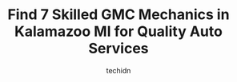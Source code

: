 ---
layout: ampstory
image: https://images.unsplash.com/photo-1636325780255-4159d2801864?ixlib=rb-4.0.3&ixid=MnwxMjA3fDB8MHxwaG90by1wYWdlfHx8fGVufDB8fHx8&auto=format&fit=crop&w=640&h=853&q=80
author: techidn
featured: false
description: Entrust your vehicle to the 7 best GMC Mechanic in Kalamazoo MI, USA and experience the difference they can make. With their extensive knowledge, state-of-the-art facilities, and commitment 
title: Find 7 Skilled GMC Mechanics in Kalamazoo MI for Quality Auto Services
cover:
   title: Find 7 Skilled GMC Mechanics in Kalamazoo MI for Quality Auto Services
   subtitle: Rickpate
   background: https://images.unsplash.com/photo-1636325780255-4159d2801864?ixlib=rb-4.0.3&ixid=MnwxMjA3fDB8MHxwaG90by1wYWdlfHx8fGVufDB8fHx8&auto=format&fit=crop&w=640&h=853&q=80

pages: 
 - layout: thirds
   top: <h1>#1 Zeigler Auto Group</h1>
   bottom: "<p>Quick oil change experience is great!  Friendly staff and nice setup for quick lube work!  If u need a quick oil change, I would rate this much more highly than smaller p</p>"
   background: https://www.knot35.com/toplist/wp-content/uploads/2023/06/best-gmc-mechanic-1-in-kalamazoo-mi-1685839719.jpeg
   backgroundblur: true
 - layout: thirds
   top: <h1>#2 Monro Auto Service and Tire Centers</h1>
   bottom: "<p>2951 Stadium Dr, Kalamazoo, MI 49008, United States</p>"
   background: https://www.knot35.com/toplist/wp-content/uploads/2023/06/best-gmc-mechanic-2-in-kalamazoo-mi-1685839719.jpeg
   cta:
      link: https://www.knot35.com/toplist/find-7-skilled-gmc-mechanics-in-kalamazoo-mi-for-quality-auto-services/
      text: Find 7 Skilled GMC Mechanics in Kalamazoo MI for Quality Auto Services
 - layout: thirds
   top: <h1>#3 Monro Auto Service and Tire Centers</h1>
   bottom: "<p>1001 Riverview Dr, Kalamazoo, MI 49048, United States</p>"
   background: https://www.knot35.com/toplist/wp-content/uploads/2023/06/best-gmc-mechanic-3-in-kalamazoo-mi-1685839719.jpeg
   cta:
      link: https://www.knot35.com/toplist/find-7-skilled-gmc-mechanics-in-kalamazoo-mi-for-quality-auto-services/
      text: Find 7 Skilled GMC Mechanics in Kalamazoo MI for Quality Auto Services
 - layout: thirds
   top: <h1>#4 Cole Automotive</h1>
   bottom: "<p>3013 Stadium Dr, Kalamazoo, MI 49008, United States</p>"
   background: https://images.unsplash.com/photo-1540457036297-448b6b99e91c?ixlib=rb-4.0.3&ixid=MnwxMjA3fDB8MHxwaG90by1wYWdlfHx8fGVufDB8fHx8&auto=format&fit=crop&w=640&h=853&q=80
   cta:
      link: https://www.knot35.com/toplist/find-7-skilled-gmc-mechanics-in-kalamazoo-mi-for-quality-auto-services/
      text: Find 7 Skilled GMC Mechanics in Kalamazoo MI for Quality Auto Services
 - layout: thirds
   top: <h1>#5 Master Mechanics</h1>
   bottom: "<p>3219 E Kilgore Rd, Kalamazoo, MI 49001, United States</p>"
   background: https://images.unsplash.com/photo-1510906594845-bc082582c8cc?ixlib=rb-4.0.3&ixid=MnwxMjA3fDB8MHxwaG90by1wYWdlfHx8fGVufDB8fHx8&auto=format&fit=crop&w=640&h=853&q=80
   cta:
      link: https://www.knot35.com/toplist/find-7-skilled-gmc-mechanics-in-kalamazoo-mi-for-quality-auto-services/
      text: Find 7 Skilled GMC Mechanics in Kalamazoo MI for Quality Auto Services
 - layout: thirds
   top: <h1>#6 Monro Auto Service and Tire Centers</h1>
   bottom: "<p>2351 S Sprinkle Rd, Kalamazoo, MI 49001, United States</p>"
   background: https://images.unsplash.com/photo-1534312527009-56c7016453e6?ixlib=rb-4.0.3&ixid=MnwxMjA3fDB8MHxwaG90by1wYWdlfHx8fGVufDB8fHx8&auto=format&fit=crop&w=640&h=853&q=80
   cta:
      link: https://www.knot35.com/toplist/find-7-skilled-gmc-mechanics-in-kalamazoo-mi-for-quality-auto-services/
      text: Find 7 Skilled GMC Mechanics in Kalamazoo MI for Quality Auto Services
 - layout: thirds
   top: <h1>#7 Otto Kihm Tire And Service</h1>
   bottom: "<p>425 E Vine St, Kalamazoo, MI 49001, United States</p>"
   background: https://images.unsplash.com/photo-1518640467707-6811f4a6ab73?ixlib=rb-4.0.3&ixid=MnwxMjA3fDB8MHxwaG90by1wYWdlfHx8fGVufDB8fHx8&auto=format&fit=crop&w=640&h=853&q=80
   cta:
      link: https://www.knot35.com/toplist/find-7-skilled-gmc-mechanics-in-kalamazoo-mi-for-quality-auto-services/
      text: Find 7 Skilled GMC Mechanics in Kalamazoo MI for Quality Auto Services
 - layout: thirds
   middle: Continue reading...
   background: https://images.unsplash.com/photo-1574169208507-84376144848b?ixlib=rb-4.0.3&ixid=MnwxMjA3fDB8MHxwaG90by1wYWdlfHx8fGVufDB8fHx8&auto=format&fit=crop&w=640&h=853&q=80
   cta:
      link: https://www.knot35.com/toplist/find-7-skilled-gmc-mechanics-in-kalamazoo-mi-for-quality-auto-services/
      text: Find 7 Skilled GMC Mechanics in Kalamazoo MI for Quality Auto Services
      
---